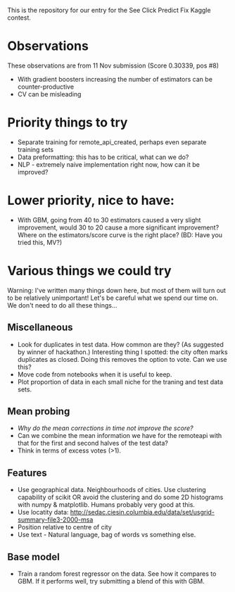 This is the repository for our entry for the See Click Predict Fix Kaggle contest.

# Observations

These observations are from 11 Nov submission (Score 0.30339, pos #8)

- With gradient boosters increasing the number of estimators can be counter-productive
- CV can be misleading

# Priority things to try
- Separate training for remote\_api\_created, perhaps even separate training sets
- Data preformatting: this has to be critical, what can we do?
- NLP - extremely naive implementation right now, how can it be improved?

# Lower priority, nice to have:
- With GBM, going from 40 to 30 estimators caused a very slight improvement, would 30 to 20 cause a more significant improvement? Where on the estimators/score curve is the right place? (BD: Have you tried this, MV?)

# Various things we could try

Warning: I've written many things down here, but most of them will turn out to be relatively unimportant! Let's be careful what we spend our time on. We don't need to do all these things...

## Miscellaneous 
* Look for duplicates in test data. How common are they? (As suggested by winner of hackathon.) Interesting thing I spotted: the city often marks duplicates as closed. Doing this removes the option to vote. Can we use this?
* Move code from notebooks when it is useful to keep.
* Plot proportion of data in each small niche for the traning and test data sets.

## Mean probing
* _Why do the mean corrections in time not improve the score?_
* Can we combine the mean information we have for the remoteapi with that for the first and second halves of the test data?
* Think in terms of excess votes (>1).

## Features
* Use geographical data. Neighbourhoods of cities. Use clustering capability of scikit OR avoid the clustering and do
  some 2D histograms with numpy & matplotlib. Humans probably very good at this.
* Use locatity data: http://sedac.ciesin.columbia.edu/data/set/usgrid-summary-file3-2000-msa
* Position relative to centre of city
* Use text - Natural language, bag of words vs something else.

## Base model
* Train a random forest regressor on the data. See how it compares to GBM. If it performs well, try submitting a blend of this with GBM. 
